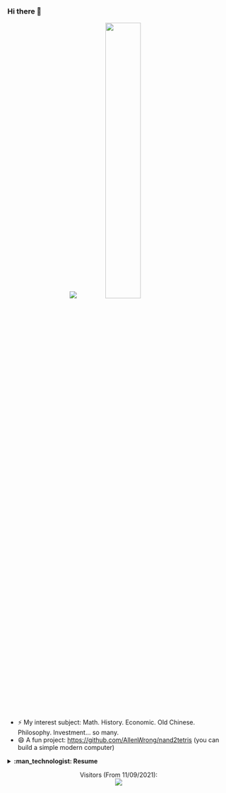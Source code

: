 ### Hi there 👋


<!-- ![image](https://github.com/AllenWrong/AllenWrong/blob/main/temp.gif) -->

<!--
**AllenWrong/AllenWrong** is a ✨ _special_ ✨ repository because its `README.md` (this file) appears on your GitHub profile.-->


<!-- ![](https://github-readme-stats.vercel.app/api?username=allenwrong&count_private=true&hide_border=true&show_icons=true&line_height=25) -->
<!-- ![](https://github-readme-stats.vercel.app/api/top-langs/?username=allenwrong&hide_border=true&langs_count=8&layout=compact) -->

<p align = "center">
  <img src = "https://github-readme-stats.vercel.app/api?username=allenwrong&count_private=true&hide_border=true&show_icons=true&line_height=25">
  <img src = "https://github-readme-stats.vercel.app/api/top-langs/?username=allenwrong&hide_border=true&langs_count=8&layout=compact" style="width:40%">
</p>


- ⚡ My interest subject: Math. History. Economic. Old Chinese. Philosophy. Investment... so many.
- 😄 A fun project: https://github.com/AllenWrong/nand2tetris (you can build a simple modern computer)

<details>
  <summary><b>:man_technologist: Resume</b></summary>
  
  ## Person Information 
  - :school: Undergraduate school: Shandong Normal University
    - Major in Computer Science
  - :school: Current University: **Beijing University of Posts and Telecommunications**
    - Mainly studying Maching Learning and Multi-Modal Machine Learning
  - QQ: 884691896
  - Wechat: gg15020654388
  - Email: 884691896@qq.com
 
  ## Project
  
  #### **Nand to Tetris** <a href="https://github.com/AllenWrong/nand2tetris">here</a> 
    - What i did 1
    - What i did 2
    - ...
  
  #### **SimpleDb** <a href="http://dsg.csail.mit.edu/6.830/sched.php">Reference 6.830</a>
    - What i did 1
    - What i did 2
    - ...
  
  #### **Incomplete Multi-Modal Clustering System**
    - What i did 1
    - What i did 2
  
</details>


<p align="center"> 
  Visitors (From 11/09/2021):<br>
  <img src="https://profile-counter.glitch.me/AllenWrong/count.svg" />
</p>

